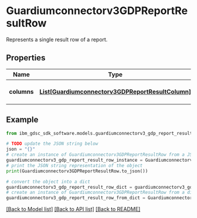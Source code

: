 # Guardiumconnectorv3GDPReportResultRow

Represents a single result row of a report.

## Properties

Name | Type | Description | Notes
------------ | ------------- | ------------- | -------------
**columns** | [**List[Guardiumconnectorv3GDPReportResultColumn]**](Guardiumconnectorv3GDPReportResultColumn.md) | Set of result row cells. | [optional] 

## Example

```python
from ibm_gdsc_sdk_software.models.guardiumconnectorv3_gdp_report_result_row import Guardiumconnectorv3GDPReportResultRow

# TODO update the JSON string below
json = "{}"
# create an instance of Guardiumconnectorv3GDPReportResultRow from a JSON string
guardiumconnectorv3_gdp_report_result_row_instance = Guardiumconnectorv3GDPReportResultRow.from_json(json)
# print the JSON string representation of the object
print(Guardiumconnectorv3GDPReportResultRow.to_json())

# convert the object into a dict
guardiumconnectorv3_gdp_report_result_row_dict = guardiumconnectorv3_gdp_report_result_row_instance.to_dict()
# create an instance of Guardiumconnectorv3GDPReportResultRow from a dict
guardiumconnectorv3_gdp_report_result_row_from_dict = Guardiumconnectorv3GDPReportResultRow.from_dict(guardiumconnectorv3_gdp_report_result_row_dict)
```
[[Back to Model list]](../README.md#documentation-for-models) [[Back to API list]](../README.md#documentation-for-api-endpoints) [[Back to README]](../README.md)


